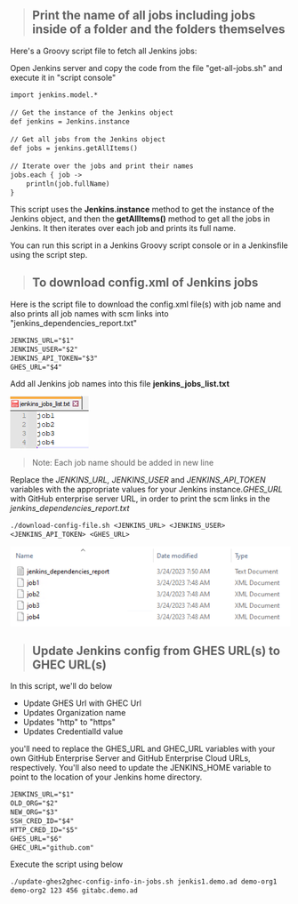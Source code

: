> <h2>Print the name of all jobs including jobs inside of a folder and the folders themselves</h2>

Here's a Groovy script file to fetch all Jenkins jobs:

Open Jenkins server and copy the code from the file "get-all-jobs.sh" and execute it in "script console"

    import jenkins.model.*

    // Get the instance of the Jenkins object
    def jenkins = Jenkins.instance

    // Get all jobs from the Jenkins object
    def jobs = jenkins.getAllItems()

    // Iterate over the jobs and print their names
    jobs.each { job ->
        println(job.fullName)
    }

This script uses the <b>Jenkins.instance</b> method to get the instance of the Jenkins object, and then the <b>getAllItems()</b> method to get all the jobs in Jenkins. It then iterates over each job and prints its full name.

You can run this script in a Jenkins Groovy script console or in a Jenkinsfile using the script step.

> <h2>To download config.xml of Jenkins jobs </h2>

Here is the script file to download the config.xml file(s) with job name and also prints all job names with scm links into "jenkins_dependencies_report.txt"

    JENKINS_URL="$1"
    JENKINS_USER="$2"
    JENKINS_API_TOKEN="$3"
    GHES_URL="$4"

Add all Jenkins job names into this file <b>jenkins_jobs_list.txt</b>

![Alt text](/jenkins-jobs-list.png "List of Jenkins jobs")

> Note: Each job name should be added in new line

Replace the _JENKINS_URL, JENKINS_USER_ and _JENKINS_API_TOKEN_ variables with the appropriate values for your Jenkins instance._GHES_URL_ with GitHub enterprise server URL, in order to print the scm links in the <i>jenkins_dependencies_report.txt</i>

    ./download-config-file.sh <JENKINS_URL> <JENKINS_USER> <JENKINS_API_TOKEN> <GHES_URL>

![Alt text](/jenkins-job-configs.png "List of downloaded config files")

> <h2>Update Jenkins config from GHES URL(s) to GHEC URL(s)</h2>

In this script, we'll do below

- Update GHES Url with GHEC Url
- Updates Organization name
- Updates "http" to "https"
- Updates CredentialId value

you'll need to replace the GHES_URL and GHEC_URL variables with your own GitHub Enterprise Server and GitHub Enterprise Cloud URLs, respectively. You'll also need to update the JENKINS_HOME variable to point to the location of your Jenkins home directory.

    JENKINS_URL="$1"
    OLD_ORG="$2"
    NEW_ORG="$3"
    SSH_CRED_ID="$4"
    HTTP_CRED_ID="$5"
    GHES_URL="$6"
    GHEC_URL="github.com"

Execute the script using below

    ./update-ghes2ghec-config-info-in-jobs.sh jenkis1.demo.ad demo-org1 demo-org2 123 456 gitabc.demo.ad
